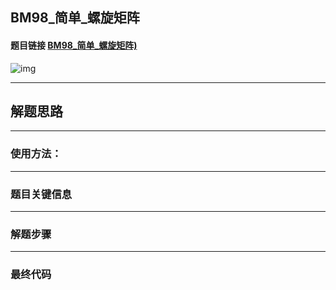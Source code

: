 ## BM98_简单_螺旋矩阵

#### 题目链接 [BM98_简单_螺旋矩阵)](https://www.nowcoder.com/practice/7edf70f2d29c4b599693dc3aaeea1d31?tpId=295&tqId=693&ru=/exam/oj&qru=/ta/format-top101/question-ranking&sourceUrl=%2Fexam%2Foj)

![img](https://i.ibb.co/RgZFBjV/20230712130546.png)


---
## 解题思路
---
### 使用方法：
---
### 题目关键信息



---
### 解题步骤
---

### 最终代码
```

```